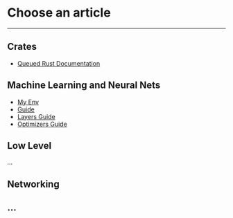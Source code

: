 # Choose an article
---
## Crates
- [Queued Rust Documentation](?page=articles&article=queued-rust.md)

## Machine Learning and Neural Nets
- [My Env](?page=articles&article=ml/machine-learning-env.md)
- [Guide](?page=articles&article=ml/neural-network-guide.md)
- [Layers Guide](?page=articles&article=ml/neural-network-layers.md)
- [Optimizers Guide](?page=articles&article=ml/neural-network-optimizers.md)

## Low Level
...

## Networking
...
---